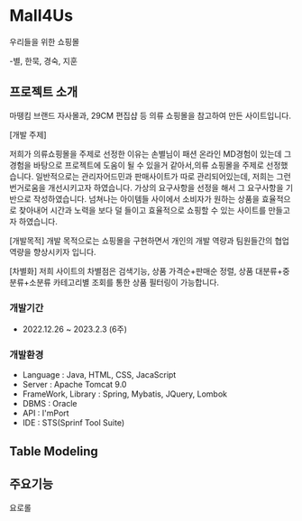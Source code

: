 # Mall4Us 
우리들을 위한 쇼핑몰

-별, 한묵, 경숙, 지훈

## 프로젝트 소개
마뗑킴 브랜드 자사몰과, 29CM 편집샵 등 의류 쇼핑몰을 참고하여 만든 사이트입니다.


[개발 주제]

저희가 의류쇼핑몰을 주제로 선정한 이유는 손별님이 패션 온라인 MD경험이 있는데 그 경험을 바탕으로 프로젝트에 도움이 될 수 있을거 같아서,의류 쇼핑몰을 주제로 선정했습니다.
일반적으로는 관리자어드민과 판매사이트가 따로 관리되어있는데, 저희는 그런 번거로움을 개선시키고자 하였습니다.
가상의 요구사항을 선정을 해서 그 요구사항을 기반으로 작성하였습니다.
넘쳐나는 아이템들 사이에서 소비자가 원하는 상품을 효율적으로 찾아내어 시간과 노력을 보다 덜 들이고 효율적으로 쇼핑할 수 있는 사이트를 만들고자 하였습니다.


[개발목적]
개발 목적으로는 쇼핑몰을 구현하면서 개인의 개발 역량과 팀원들간의 협업 역량을 향상시키자 입니다.

[차별화]
저희 사이트의 차별점은 검색기능, 상품 가격순+판매순 정렬, 상품 대분류+중분류+소분류 카테고리별 조회를 통한 상품 필터링이 가능합니다.



### 개발기간
- 2022.12.26 ~ 2023.2.3 (6주)

### 개발환경
- Language : Java, HTML, CSS, JacaScript
- Server : Apache Tomcat 9.0
- FrameWork, Library : Spring, Mybatis, JQuery, Lombok
- DBMS : Oracle
- API : I'mPort
- IDE : STS(Sprinf Tool Suite)


## Table Modeling


## 주요기능
요로롤
